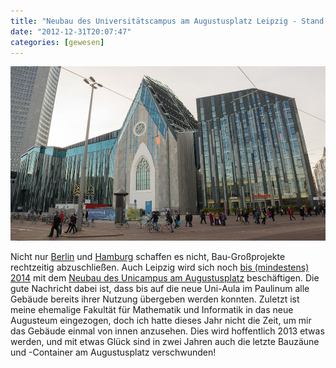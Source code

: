 ```yaml
---
title: "Neubau des Universitätscampus am Augustusplatz Leipzig - Stand 2012"
date: "2012-12-31T20:07:47"
categories: [gewesen]
---
```


![Der neue Universitätscampus am Augustusplatz](leipzig2012.jpg)

Nicht nur [Berlin](http://de.wikipedia.org/wiki/Flughafen_Berlin_Brandenburg#Kosten.2C_Finanzierung_und_Verz.C3.B6gerungen) und [Hamburg](http://de.wikipedia.org/wiki/Elbphilharmonie#2007_bis_2012:_Bau) schaffen es nicht, Bau-Großprojekte rechtzeitig abzuschließen. Auch Leipzig wird sich noch [bis (mindestens) 2014](http://www.student-leipzig.de/artikel/die-unendliche-baustelle) mit dem [Neubau des Unicampus am Augustusplatz](http://www.zv.uni-leipzig.de/universitaet/profil/entwicklungen/baugeschehen/der-campus-in-der-uebersicht.html) beschäftigen. Die gute Nachricht dabei ist, dass bis auf die neue Uni-Aula im Paulinum alle Gebäude bereits ihrer Nutzung übergeben werden konnten. Zuletzt ist meine ehemalige Fakultät für Mathematik und Informatik in das neue Augusteum eingezogen, doch ich hatte dieses Jahr nicht die Zeit, um mir das Gebäude einmal von innen anzusehen. Dies wird hoffentlich 2013 etwas werden, und mit etwas Glück sind in zwei Jahren auch die letzte Bauzäune und -Container am Augustusplatz verschwunden!
